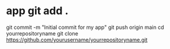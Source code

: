 # app git add .
git commit -m "Initial commit for my app"
git push origin main
cd yourrepositoryname
git clone https://github.com/yourusername/yourrepositoryname.git
